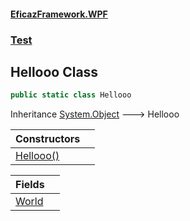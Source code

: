 #### [EficazFramework.WPF](EficazFrameworkWPF.md 'EficazFramework WPF')
### [Test](EficazFrameworkWPF.md#Test 'Test')

## Hellooo Class

```csharp
public static class Hellooo
```

Inheritance [System.Object](https://docs.microsoft.com/en-us/dotnet/api/System.Object 'System.Object') &#129106; Hellooo

| Constructors | |
| :--- | :--- |
| [Hellooo()](Test/Hellooo/Hellooo().md 'Test.Hellooo.Hellooo()') | |

| Fields | |
| :--- | :--- |
| [World](Test/Hellooo/World.md 'Test.Hellooo.World') | |
